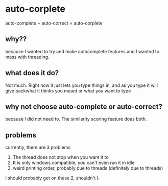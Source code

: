 # auto-corplete
auto-complete + auto-correct = auto-corplete  
  
## why??  
because I wanted to try and make autocomplete features and I wanted to mess with threading.  
  
## what does it do?
Not much. Right now it just lets you type things in, and as you type it will give backwhat it thinks you meant or what you want to type  

## why not choose auto-complete or auto-correct?
because I did not need to. The similarity scoring feature does both.  

## problems
currently, there are 3 problems  
1. The thread does not stop when you want it to  
2. It is only windows compatible, you can't even run it in idle  
3. weird printing order, probably due to threads (definitely due to threads)
  
I should probably get on these 2, shouldn't I.